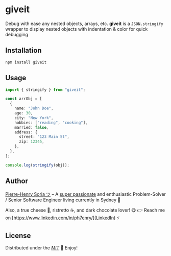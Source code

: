 # giveit

Debug with ease any nested objects, arrays, etc. **giveit** is a `JSON.stringify` wrapper to display nested objects with indentation & color for quick debugging

## Installation

```console
npm install giveit
```

## Usage

```typescript
import { stringify } from "giveit";

const arrObj = [
  {
    name: "John Doe",
    age: 30,
    city: "New York",
    hobbies: ["reading", "cooking"],
    married: false,
    address: {
      street: "123 Main St",
      zip: 12345,
    },
  },
];

console.log(stringify(obj));
```

## Author

[Pierre-Henry Soria ツ](https://ph7.me) – A [super passionate](https://github.com/pH-7) and enthusiastic Problem-Solver / Senior Software Engineer living currently in Sydney 🦘

Also, a true cheese 🧀, ristretto ☕️, and dark chocolate lover! 😋 👉 Reach me on [https://www.linkedin.com/in/ph7enry/](LinkedIn) ⚡️

## License

Distributed under the _[MIT](https://opensource.org/licenses/MIT)_ 🎉 Enjoy!

